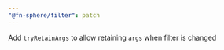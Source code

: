 ```yaml
---
"@fn-sphere/filter": patch
---
```


Add `tryRetainArgs` to allow retaining `args` when filter is changed
